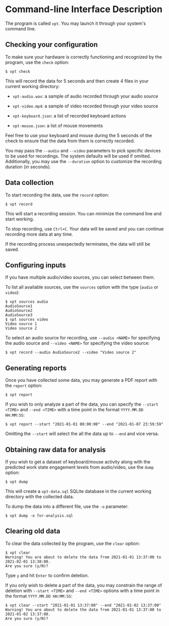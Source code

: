 # Command-line Interface Description

The program is called `vpt`. You may launch it through your system's command line.

## Checking your configuration

To make sure your hardware is correctly functioning and recognized by the program, use the `check` option:

```
$ vpt check
```

This will record the data for 5 seconds and then create 4 files in your current working directory:

* `vpt-audio.wav`: a sample of audio recorded through your audio source

* `vpt-video.mp4`: a sample of video recorded through your video source

* `vpt-keyboard.json`: a list of recorded keyboard actions

* `vpt-mouse.json`: a list of mouse movements

Feel free to use your keyboard and mouse during the 5 seconds of the check to ensure that the data from them is correctly recorded.

You may pass the `--audio` and `--video` parameters to pick specific devices to be used for recordings. The system defaults will be used if omitted. Additionally, you may use the `--duration` option to customize the recording duration (in seconds).

## Data collection

To start recording the data, use the `record` option:

```
$ vpt record
```

This will start a recording session. You can minimize the command line and start working.

To stop recording, use `Ctrl+C`. Your data will be saved and you can continue recording more data at any time.

If the recording process unexpectedly terminates, the data will still be saved.

## Configuring inputs

If you have multiple audio/video sources, you can select between them.

To list all available sources, use the `sources` option with the type (`audio` or `video`):

```
$ vpt sources audio
AudioSource1
AudioSource2
AudioSource3
$ vpt sources video
Video source 1
Video source 2
```

To select an audio source for recording, use `--audio <NAME>` for specifying the audio source and `--video <NAME>` for specifying the video source:

```
$ vpt record --audio AudioSource2 --video "Video source 2"
```

## Generating reports

Once you have collected some data, you may generate a PDF report with the `report` option:

```
$ vpt report
```

If you wish to only analyze a part of the data, you can specify the `--start <TIME>` and `--end <TIME>` with a time point in the format `YYYY.MM.DD HH:MM:SS`:

```
$ vpt report --start "2021-01-01 00:00:00" --end "2021-01-07 23:59:59"
```

Omitting the `--start` will select the all the data up to `--end` and vice versa. 

## Obtaining raw data for analysis

If you wish to get a dataset of keyboard/mouse activity along with the predicted work state engagement levels from audio/video, use the `dump` option:

```
$ vpt dump
```

This will create a `vpt-data.sql` SQLite database in the current working directory with the collected data.

To dump the data into a different file, use the `-o` parameter:

```
$ vpt dump -o for-analysis.sql
```

## Clearing old data

To clear the data collected by the program, use the `clear` option:

```
$ vpt clear
Warning! You are about to delete the data from 2021-01-01 13:37:00 to 2021-02-01 13:38:00.
Are you sure (y/N)?
```

Type `y` and hit `Enter` to confirm deletion.

If you only wish to delete a part of the data, you may constrain the range of deletion with `--start <TIME>` and `--end <TIME>` options with a time point in the format `YYYY.MM.DD HH:MM:SS`:

```
$ vpt clear --start "2021-01-01 13:37:00" --end "2021-01-02 13:37:00"
Warning! You are about to delete the data from 2021-01-01 13:37:00 to 2021-01-02 13:37:00.
Are you sure (y/N)?
```










